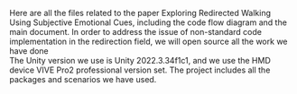 Here are all the files related to the paper Exploring Redirected Walking Using Subjective Emotional Cues, including the code flow diagram and the main document. In order to address the issue of non-standard code implementation in the redirection field, we will open source all the work we have done  
The Unity version we use is Unity 2022.3.34f1c1, and we use the HMD device VIVE Pro2 professional version set. The project includes all the packages and scenarios we have used.
